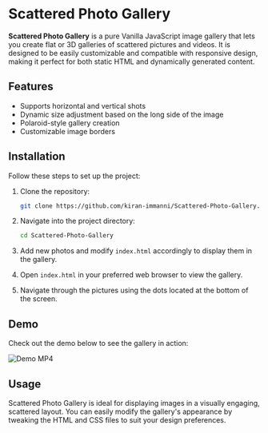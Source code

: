 # Scattered Photo Gallery

**Scattered Photo Gallery** is a pure Vanilla JavaScript image gallery that lets you create flat or 3D galleries of scattered pictures and videos. It is designed to be easily customizable and compatible with responsive design, making it perfect for both static HTML and dynamically generated content.

## Features

- Supports horizontal and vertical shots
- Dynamic size adjustment based on the long side of the image
- Polaroid-style gallery creation
- Customizable image borders

## Installation

Follow these steps to set up the project:

1. Clone the repository:
   ```bash
   git clone https://github.com/kiran-immanni/Scattered-Photo-Gallery.git
   ```

2. Navigate into the project directory:
   ```bash
   cd Scattered-Photo-Gallery
   ```

3. Add new photos and modify `index.html` accordingly to display them in the gallery.

4. Open `index.html` in your preferred web browser to view the gallery.

5. Navigate through the pictures using the dots located at the bottom of the screen.

## Demo

Check out the demo below to see the gallery in action:

![Demo MP4](https://github.com/kiran-immanni/Scattered-Photo-Gallery/blob/3d28d781cc765b25399b644099cc5e5c0891fc93/Output/Scattered-Photo-Gallery.gif)

## Usage

Scattered Photo Gallery is ideal for displaying images in a visually engaging, scattered layout. You can easily modify the gallery's appearance by tweaking the HTML and CSS files to suit your design preferences.

